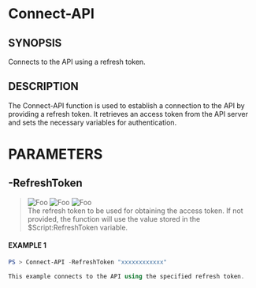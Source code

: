 # Connect-API
## SYNOPSIS
Connects to the API using a refresh token.
## DESCRIPTION
The Connect-API function is used to establish a connection to the API by providing a refresh token. It retrieves an access token from the API server and sets the necessary variables for authentication.
# PARAMETERS

## **-RefreshToken**
> ![Foo](https://img.shields.io/badge/Type-String-Blue?) ![Foo](https://img.shields.io/badge/Mandatory-FALSE-Green?) ![Foo](https://img.shields.io/badge/DefaultValue-$Script:RefreshToken-Blue?color=5547a8)\
The refresh token to be used for obtaining the access token. If not provided, the function will use the value stored in the $Script:RefreshToken variable.

 #### EXAMPLE 1
```powershell
PS > Connect-API -RefreshToken "xxxxxxxxxxxx"

This example connects to the API using the specified refresh token.
```

